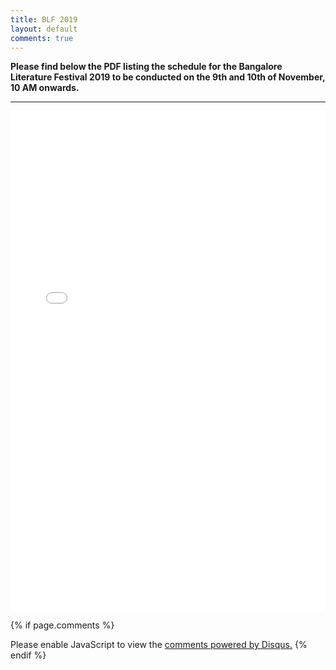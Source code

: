 ```yaml
---
title: BLF 2019
layout: default
comments: true
---
```

<!-- <div class="container" role="main" style="
    margin-left: 0%;
"><object data="../data/BLF2019.pdf" width="100%" height="1000" type='application/pdf'/>
</div> -->
<b>Please find below the PDF listing the schedule for the Bangalore Literature Festival 2019 to be conducted on the 9th and 10th of November, 10 AM onwards.</b>
<hr/>

<embed src="../data/BLF2019.pdf" type="application/pdf" width="100%" height="800em" />


{% if page.comments %}
<div id="disqus_thread"></div>
<script>

/**
*  RECOMMENDED CONFIGURATION VARIABLES: EDIT AND UNCOMMENT THE SECTION BELOW TO INSERT DYNAMIC VALUES FROM YOUR PLATFORM OR CMS.
*  LEARN WHY DEFINING THESE VARIABLES IS IMPORTANT: https://disqus.com/admin/universalcode/#configuration-variables*/
/*
var disqus_config = function () {
this.page.url = abhiramr.github.io/bookreviews/2018_01_18_1984;  // Replace PAGE_URL with your page's canonical URL variable
this.page.identifier = bookreviews/2018_01_18_1984; // Replace PAGE_IDENTIFIER with your page's unique identifier variable
};
*/
(function() { // DON'T EDIT BELOW THIS LINE
var d = document, s = d.createElement('script');
s.src = 'https://abhiramr.disqus.com/embed.js';
s.setAttribute('data-timestamp', +new Date());
(d.head || d.body).appendChild(s);
})();
</script>
<noscript>Please enable JavaScript to view the <a href="https://disqus.com/?ref_noscript">comments powered by Disqus.</a></noscript>
{% endif %}
